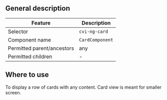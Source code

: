 ## General description

| Feature                    | Description     |
|----------------------------|-----------------|
| Selector                   | `cvi-ng-card`   |
| Component name             | `CardComponent` |
| Permitted parent/ancestors | any             |
| Permitted children         | -               |

## Where to use

To display a row of cards with any content. Card view is meant for smaller screen.
